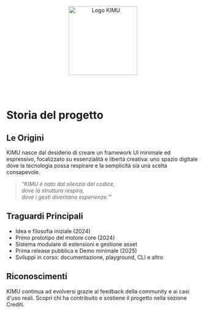 <p align="center">
  <img src="/images/logo_kimu.png" alt="Logo KIMU" width="180" />
</p>
<br>
<br>

# Storia del progetto

## Le Origini
KIMU nasce dal desiderio di creare un framework UI minimale ed espressivo, focalizzato su essenzialità e libertà creativa: uno spazio digitale dove la tecnologia possa respirare e la semplicità sia una scelta consapevole.

> _"KIMU è nato dal silenzio del codice,_  
> _dove la struttura respira,_  
> _dove i gesti diventano esperienze."_'

## Traguardi Principali
- Idea e filosofia iniziale (2024)
- Primo prototipo del motore core (2024)
- Sistema modulare di estensioni e gestione asset
- Prima release pubblica e Demo minimale (2025)
- Sviluppi in corso: documentazione, playground, CLI e altro

## Riconoscimenti
KIMU continua ad evolversi grazie al feedback della community e ai casi d'uso reali.
Scopri chi ha contribuito e sostiene il progetto nella sezione Crediti.
